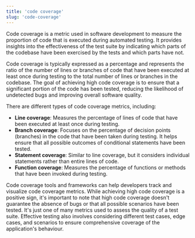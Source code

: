```yaml
---
title: 'code coverage'
slug: 'code-coverage'
---
```



Code coverage is a metric used in software development to measure the proportion of code that is executed during automated testing. It provides insights into the effectiveness of the test suite by indicating which parts of the codebase have been exercised by the tests and which parts have not.

Code coverage is typically expressed as a percentage and represents the ratio of the number of lines or branches of code that have been executed at least once during testing to the total number of lines or branches in the codebase. The goal of achieving high code coverage is to ensure that a significant portion of the code has been tested, reducing the likelihood of undetected bugs and improving overall software quality.

There are different types of code coverage metrics, including:

- **Line coverage**: Measures the percentage of lines of code that have been executed at least once during testing.
- **Branch coverage**: Focuses on the percentage of decision points (branches) in the code that have been taken during testing. It helps ensure that all possible outcomes of conditional statements have been tested.
- **Statement coverage**: Similar to line coverage, but it considers individual statements rather than entire lines of code.
- **Function coverage**: Measures the percentage of functions or methods that have been invoked during testing.

Code coverage tools and frameworks can help developers track and visualize code coverage metrics. While achieving high code coverage is a positive sign, it's important to note that high code coverage doesn't guarantee the absence of bugs or that all possible scenarios have been tested. It's just one of many metrics used to assess the quality of a test suite. Effective testing also involves considering different test cases, edge cases, and scenarios to ensure comprehensive coverage of the application's behaviour.

